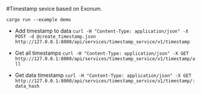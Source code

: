 #Timestamp sevice based on Exonum.

`cargo run --example demo`

* Add timestamp to data
`curl -H "Content-Type: application/json" -X POST -d @create_timestamp.json http://127.0.0.1:8000/api/services/timestamp_service/v1/timestamp`

* Get all timestamps
`curl -H "Content-Type: application/json" -X GET http://127.0.0.1:8000/api/services/timestamp_service/v1/timestamp/all`

* Get data timestamp
`curl -H "Content-Type: application/json" -X GET http://127.0.0.1:8000/api/services/timestamp_service/v1/timestamp/:data_hash`
